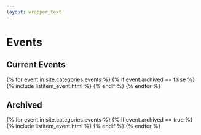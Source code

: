 ```yaml
---
layout: wrapper_text
---
```


# Events

## Current Events

{% for event in site.categories.events %}
  {% if event.archived == false %}
    {% include listitem_event.html %}
  {% endif %}
{% endfor %}

## Archived

{% for event in site.categories.events %}
  {% if event.archived == true %}
    {% include listitem_event.html %}
  {% endif %}
{% endfor %}
